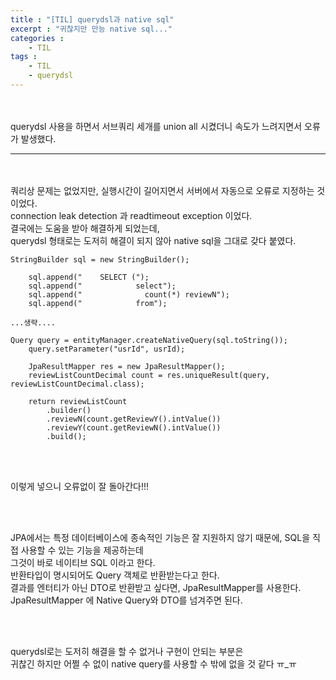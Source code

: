 ```yaml
---
title : "[TIL] querydsl과 native sql"
excerpt : "귀찮지만 만능 native sql..."
categories : 
    - TIL
tags : 
    - TIL
    - querydsl
---
```



<br><br> 
 querydsl 사용을 하면서 서브쿼리 세개를 union all 시켰더니 속도가 느려지면서 오류가 발생했다.  


---

<br><br> 
쿼리상 문제는 없었지만, 실행시간이 길어지면서 서버에서 자동으로 오류로 지정하는 것이었다.  
connection leak detection 과 readtimeout exception 이었다.  
결국에는 도움을 받아 해결하게 되었는데,   
querydsl 형태로는 도저히 해결이 되지 않아 native sql을 그대로 갖다 붙였다.  


```
StringBuilder sql = new StringBuilder();

    sql.append("	SELECT (");
    sql.append("	        select");
    sql.append("	          count(*) reviewN");
    sql.append("	        from");

...생략....

Query query = entityManager.createNativeQuery(sql.toString());
    query.setParameter("usrId", usrId);

    JpaResultMapper res = new JpaResultMapper();
    reviewListCountDecimal count = res.uniqueResult(query, reviewListCountDecimal.class);

    return reviewListCount
        .builder()
        .reviewN(count.getReviewY().intValue())
        .reviewY(count.getReviewN().intValue())
        .build();
```  

<br><br>   

이렇게 넣으니 오류없이 잘 돌아간다!!!  


<br><br>    


JPA에서는 특정 데이터베이스에 종속적인 기능은 잘 지원하지 않기 때문에, SQL을 직접 사용할 수 있는 기능을 제공하는데  
그것이 바로 네이티브 SQL 이라고 한다.  
반환타입이 명시되어도 Query 객체로 반환받는다고 한다.  
결과를 엔터티가 아닌 DTO로 반환받고 싶다면, JpaResultMapper를 사용한다.  
JpaResultMapper 에 Native Query와 DTO를 넘겨주면 된다.  

<br><br>   

querydsl로는 도저히 해결을 할 수 없거나 구현이 안되는 부분은  
귀찮긴 하지만 어쩔 수 없이 native query를 사용할 수 밖에 없을 것 같다 ㅠ_ㅠ  